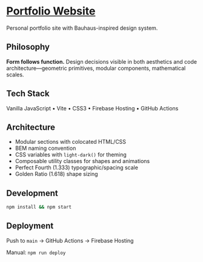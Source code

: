 # [Portfolio Website](https://pavle-portfolio-website.web.app/)

Personal portfolio site with Bauhaus-inspired design system.

## Philosophy

**Form follows function.** Design decisions visible in both aesthetics and code architecture—geometric primitives, modular components, mathematical scales.

## Tech Stack

Vanilla JavaScript • Vite • CSS3 • Firebase Hosting • GitHub Actions

## Architecture

- Modular sections with colocated HTML/CSS
- BEM naming convention
- CSS variables with `light-dark()` for theming
- Composable utility classes for shapes and animations
- Perfect Fourth (1.333) typographic/spacing scale
- Golden Ratio (1.618) shape sizing

## Development

```bash
npm install && npm start
```

## Deployment

Push to `main` → GitHub Actions → Firebase Hosting

Manual: `npm run deploy`
